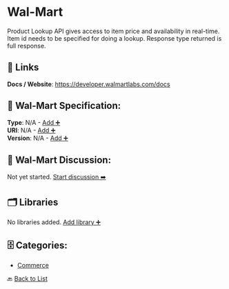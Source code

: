 # Wal-Mart

Product Lookup API gives access to item price and availability in real-time. Item id needs to be specified for doing a lookup. Response type returned is full response.

##  🔗 Links
**Docs / Website**: https://developer.walmartlabs.com/docs

## 🧬 Wal-Mart Specification:
**Type**: N/A - [Add ➕](https://github.com/apis-list/apis-list/edit/main/apis.yaml#21686)  
**URI**: N/A - [Add ➕](https://github.com/apis-list/apis-list/edit/main/apis.yaml#21686)  
**Version**: N/A - [Add ➕](https://github.com/apis-list/apis-list/edit/main/apis.yaml#21686)

## 💬 Wal-Mart Discussion:
Not yet started. [Start discussion ➡️](https://github.com/apis-list/apis-list/discussions/new)

## 🗂️ Libraries

No libraries added. [Add library ➕](https://github.com/apis-list/apis-list/edit/main/apis.yaml#21686)    


## 🗄️ Categories:
- [Commerce](https://github.com/apis-list/apis-list#commerce-)

🔙  [Back to List](https://github.com/apis-list/apis-list)
